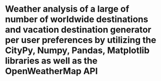 # Weather analysis of a large of number of worldwide destinations and vacation destination generator per user preferences by utilizing the CityPy, Numpy, Pandas, Matplotlib libraries as well as the OpenWeatherMap API
